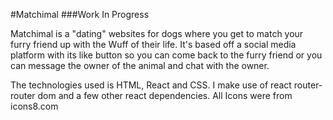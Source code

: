 #Matchimal
###Work In Progress

Matchimal is a "dating"  websites for dogs where you get to match your furry friend up with the Wuff of their life. It's based off a social media platform
with its like button so you can come back to the furry friend or you can message the owner of the animal and chat with the owner.

The technologies used is HTML, React and CSS. I make use of react router-router dom and a few other react dependencies. 
All Icons were from icons8.com
